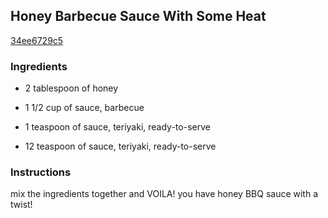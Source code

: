 ## Honey Barbecue Sauce With Some Heat

[34ee6729c5](http://www.food.com/recipe/honey-barbecue-sauce-with-some-heat-85772)

### Ingredients

 - 2 tablespoon of honey

 - 1 1/2 cup of sauce, barbecue

 - 1 teaspoon of sauce, teriyaki, ready-to-serve

 - 12 teaspoon of sauce, teriyaki, ready-to-serve

### Instructions

mix the ingredients together and VOILA! you have honey BBQ sauce with a twist!